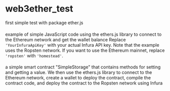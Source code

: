 # web3ether_test
first simple test with package ether.js
####
example of simple JavaScript code using the ethers.js library to connect to the Ethereum network and get the wallet balance
Replace `'YourInfuraApiKey'` with your actual Infura API key. Note that the example uses the Ropsten network. If you want to use the Ethereum mainnet, replace `'ropsten'` with `'homestead'`.

####
a simple smart contract "SimpleStorage" that contains methods for setting and getting a value. We then use the ethers.js library to connect to the Ethereum network, create a wallet to deploy the contract, compile the contract code, and deploy the contract to the Ropsten network using Infura
